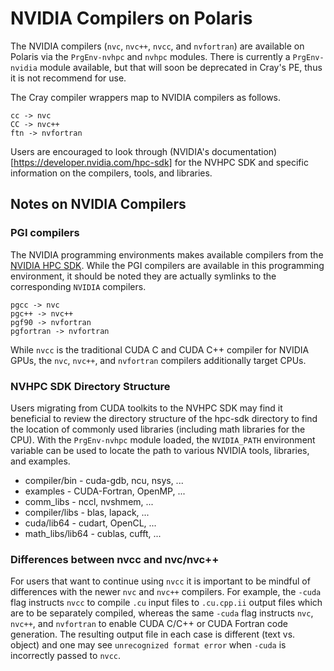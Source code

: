 # NVIDIA Compilers on Polaris

The NVIDIA compilers (`nvc`, `nvc++`, `nvcc`, and `nvfortran`) are available on Polaris via the `PrgEnv-nvhpc` and `nvhpc` modules. There is currently a `PrgEnv-nvidia` module available, but that will soon be deprecated in Cray's PE, thus it is not recommend for use.

The Cray compiler wrappers map to NVIDIA compilers as follows.

```
cc -> nvc
CC -> nvc++
ftn -> nvfortran
```

Users are encouraged to look through (NVIDIA's documentation)[https://developer.nvidia.com/hpc-sdk] for the NVHPC SDK and specific information on the compilers, tools, and libraries.

## Notes on NVIDIA Compilers
### PGI compilers

The NVIDIA programming environments makes available compilers from the [NVIDIA HPC SDK](https://developer.nvidia.com/hpc-sdk). While the PGI compilers are available in this programming environment, it should be noted they are actually symlinks to the corresponding `NVIDIA` compilers.
```
pgcc -> nvc
pgc++ -> nvc++
pgf90 -> nvfortran
pgfortran -> nvfortran
```
While `nvcc` is the traditional CUDA C and CUDA C++ compiler for NVIDIA GPUs, the `nvc`, `nvc++`, and `nvfortran` compilers additionally target CPUs.

### NVHPC SDK Directory Structure

Users migrating from CUDA toolkits to the NVHPC SDK may find it beneficial to review the directory structure of the hpc-sdk directory to find the location of commonly used libraries (including math libraries for the CPU). With the `PrgEnv-nvhpc` module loaded, the `NVIDIA_PATH` environment variable can be used to locate the path to various NVIDIA tools, libraries, and examples.

- compiler/bin - cuda-gdb, ncu, nsys, ...
- examples - CUDA-Fortran, OpenMP, ...
- comm_libs - nccl, nvshmem, ...
- compiler/libs - blas, lapack, ...
- cuda/lib64 - cudart, OpenCL, ...
- math_libs/lib64 - cublas, cufft, ...

### Differences between nvcc and nvc/nvc++

For users that want to continue using `nvcc` it is important to be mindful of differences with the newer `nvc` and `nvc++` compilers. For example, the `-cuda` flag instructs `nvcc` to compile `.cu` input files to `.cu.cpp.ii` output files which are to be separately compiled, whereas the same `-cuda` flag instructs `nvc`, `nvc++`, and `nvfortran` to enable CUDA C/C++ or CUDA Fortran code generation. The resulting output file in each case is different (text vs. object) and one may see `unrecognized format error` when `-cuda` is incorrectly passed to `nvcc`.


[//]: # (ToDo: repeat here some of the nvidia-specific items from general compiling page??)
[//]: # (ToDo: do we want separate pages for each compiler or a single compiler page with brief info on each of them with links to further info??)
